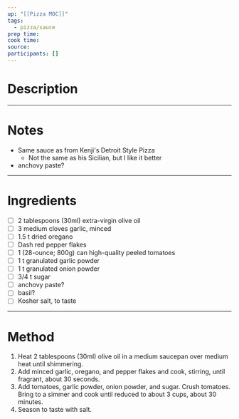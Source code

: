 ```yaml
---
up: "[[Pizza MOC]]"
tags:
  - pizza/sauce
prep time: 
cook time: 
source: 
participants: []
---
```

# Description
---
# Notes
* Same sauce as from Kenji's Detroit Style Pizza
  * Not the same as his Sicilian, but I like it better
* anchovy paste?

___
# Ingredients
* [ ] 2 tablespoons (30ml) extra-virgin olive oil
* [ ] 3 medium cloves garlic, minced
* [ ] 1.5 t dried oregano
* [ ] Dash red pepper flakes
* [ ] 1 (28-ounce; 800g) can high-quality peeled tomatoes
* [ ] 1 t granulated garlic powder
* [ ] 1 t granulated onion powder
* [ ] 3/4 t sugar
* [ ] anchovy paste?
* [ ] basil?
* [ ] Kosher salt, to taste
___
# Method
1. Heat 2 tablespoons (30ml) olive oil in a medium saucepan over medium heat until shimmering.
2. Add minced garlic, oregano, and pepper flakes and cook, stirring, until fragrant, about 30 seconds.
3. Add tomatoes, garlic powder, onion powder, and sugar. Crush tomatoes. Bring to a simmer and cook until reduced to about 3 cups, about 30 minutes. 
4. Season to taste with salt.
